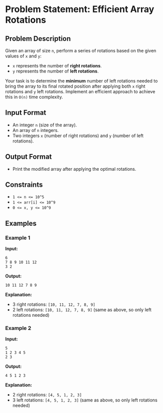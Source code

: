 # **Problem Statement: Efficient Array Rotations**

## **Problem Description**

Given an array of size `n`, perform a series of rotations based on the given values of `x` and `y`:

- `x` represents the number of **right rotations**.
- `y` represents the number of **left rotations**.

Your task is to determine the **minimum** number of left rotations needed to bring the array to its final rotated position after applying both `x` right rotations and `y` left rotations. Implement an efficient approach to achieve this in `O(n)` time complexity.

## **Input Format**

- An integer `n` (size of the array).
- An array of `n` integers.
- Two integers `x` (number of right rotations) and `y` (number of left rotations).

## **Output Format**

- Print the modified array after applying the optimal rotations.

## **Constraints**

- `1 <= n <= 10^5`
- `1 <= arr[i] <= 10^9`
- `0 <= x, y <= 10^9`

## **Examples**

### **Example 1**

**Input:**

```
6
7 8 9 10 11 12
3 2
```

**Output:**

```
10 11 12 7 8 9
```

**Explanation:**

- 3 right rotations: `[10, 11, 12, 7, 8, 9]`
- 2 left rotations: `[10, 11, 12, 7, 8, 9]` (same as above, so only left rotations needed)

### **Example 2**

**Input:**

```
5
1 2 3 4 5
2 3
```

**Output:**

```
4 5 1 2 3
```

**Explanation:**

- 2 right rotations: `[4, 5, 1, 2, 3]`
- 3 left rotations: `[4, 5, 1, 2, 3]` (same as above, so only left rotations needed)
